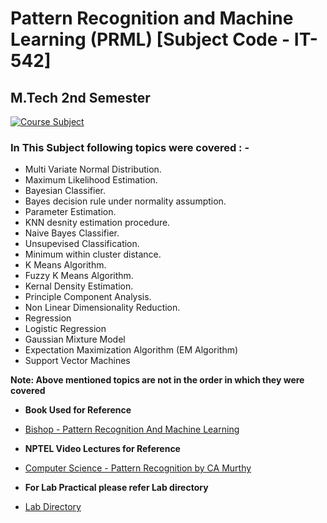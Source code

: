 # Pattern Recognition and Machine Learning (PRML) [Subject Code - IT-542] 
## M.Tech 2nd Semester

[![Course Subject](https://img.shields.io/badge/Completed-yes-green.svg?style=flat&logo=appveyor)](https://github.com/mayank1101/Pattern-Recognition-and-Machine-Learning-PRML-/actions?query=workflow%3ACI)

### In This Subject following topics were covered : -
* Multi Variate Normal Distribution.
* Maximum Likelihood Estimation.
* Bayesian Classifier.
* Bayes decision rule under normality assumption.
* Parameter Estimation.
* KNN desnity estimation procedure.
* Naive Bayes Classifier.
* Unsupevised Classification.
 * Minimum within cluster distance.
 * K Means Algorithm.
* Fuzzy K Means Algorithm.
* Kernal Density Estimation.
* Principle Component Analysis.
* Non Linear Dimensionality Reduction.
* Regression
* Logistic Regression
* Gaussian Mixture Model
* Expectation Maximization Algorithm (EM Algorithm)
* Support Vector Machines

**Note: Above mentioned topics are not in the order in which they were covered**

* **Book Used for Reference**
* [Bishop - Pattern Recognition And Machine Learning](https://github.com/mayank1101/Pattern-Recognition-and-Machine-Learning-PRML-/tree/master/class)
* **NPTEL Video Lectures for Reference**
* [Computer Science - Pattern Recognition by CA Murthy](https://www.youtube.com/watch?v=mfePdDh9t6Q&list=PLbMVogVj5nJQJMLb2CYw9rry0d5s0TQRp)


* **For Lab Practical please refer Lab directory**
* [Lab Directory](https://github.com/mayank1101/Pattern-Recognition-and-Machine-Learning-PRML-/tree/master/lab)
